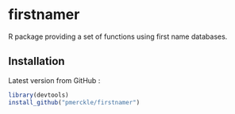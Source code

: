 firstnamer
==========

R package providing a set of functions using first name databases.


## Installation

Latest version from GitHub :

```r
library(devtools)
install_github("pmerckle/firstnamer")
```
